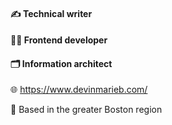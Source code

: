 #### ✍ Technical writer
#### 👩‍💻 Frontend developer
#### 🗂 Information architect

🌐 https://www.devinmarieb.com/

🌊 Based in the greater Boston region

